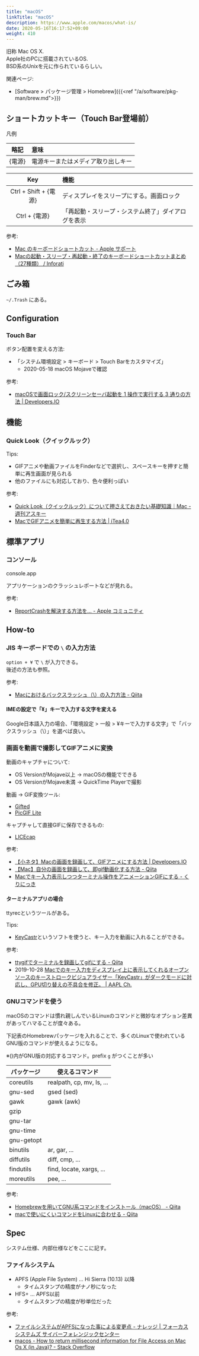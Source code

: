 ```yaml
---
title: "macOS"
linkTitle: "macOS"
description: https://www.apple.com/macos/what-is/
date: 2020-05-16T16:17:52+09:00
weight: 410
---
```


旧称 Mac OS X.  
Apple社のPCに搭載されているOS.  
BSD系のUnixを元に作られているらしい。

関連ページ:

- [Software > パッケージ管理 > Homebrew]({{<ref "/a/software/pkg-man/brew.md">}})

## ショートカットキー（Touch Bar登場前）

凡例

| 略記 | 意味 |
|:------:|:-------|
| {電源} | 電源キーまたはメディア取り出しキー |

| Key | 機能 |
|:-----:|:-------|
| Ctrl + Shift + {電源} | ディスプレイをスリープにする。画面ロック |
| Ctrl + {電源} | 「再起動・スリープ・システム終了」ダイアログを表示 |

参考:
- [Mac のキーボードショートカット - Apple サポート](https://support.apple.com/ja-jp/HT201236 "Mac のキーボードショートカット - Apple サポート")
- [Macの起動・スリープ・再起動・終了のキーボードショートカットまとめ（27種類） / Inforati](http://inforati.jp/apple/mac-tips-techniques/system-hints/how-to-start-up-reboot-shutdown-sleep-logout-with-mac-keyboard-shortcut.html "Macの起動・スリープ・再起動・終了のキーボードショートカットまとめ（27種類） / Inforati")

## ごみ箱

`~/.Trash` にある。

## Configuration
### Touch Bar

ボタン配置を変える方法:

- 「システム環境設定 > キーボード > Touch Barをカスタマイズ」
  - 2020-05-18 macOS Mojaveで確認

参考:

- [macOSで画面ロック/スクリーンセーバ起動を 1 操作で実行する 3 通りの方法 | Developers.IO](https://dev.classmethod.jp/articles/macos-screen-lock-by-touch-bar/)

## 機能
### Quick Look（クイックルック）

Tips:

- GIFアニメや動画ファイルをFinderなどで選択し、スペースキーを押すと簡単に再生画面が見られる
- 他のファイルにも対応しており、色々便利っぽい

参考:

- [Quick Look（クイックルック）について押さえておきたい基礎知識｜Mac - 週刊アスキー](https://weekly.ascii.jp/elem/000/002/615/2615764/)
- [MacでGIFアニメを簡単に再生する方法 | iTea4.0](http://itea40.jp/technic/mac-tips-summary/how-to-play-gif-animation-easily-with-mac/)

## 標準アプリ
### コンソール

console.app

アプリケーションのクラッシュレポートなどが見れる。

参考:

- [ReportCrashを解決する方法を… - Apple コミュニティ](https://discussionsjapan.apple.com/thread/10167236)

## How-to
### JIS キーボードでの `\` の入力方法

`option + ¥` で `\` が入力できる。  
後述の方法も参照。

参考:

- [Macにおけるバックスラッシュ（\）の入力方法 - Qiita](http://qiita.com/miyohide/items/6cb8967282d4b2db0f61 "Macにおけるバックスラッシュ（\）の入力方法 - Qiita")

#### IMEの設定で「¥」キーで入力する文字を変える

Google日本語入力の場合、「環境設定 > 一般 > ¥キーで入力する文字」で「バックスラッシュ（\）」を選べば良い。

### 画面を動画で撮影してGIFアニメに変換

動画のキャプチャについて:

- OS VersionがMojave以上 -> macOSの機能でできる
- OS VersionがMojave未満 -> QuickTime Playerで撮影

動画 -> GIF変換ツール:

- [Gifted](https://apps.apple.com/jp/app/gifted/id771955779?mt=12)
- [PicGIF Lite](https://apps.apple.com/jp/app/picgif-lite/id844918735?mt=12)

キャプチャして直接GIFに保存できるもの:

- [LICEcap](https://apps.apple.com/jp/app/picgif-lite/id844918735?mt=12)

参考:

- [【小ネタ】Macの画面を録画して、GIFアニメにする方法 | Developers.IO](https://dev.classmethod.jp/articles/mac-screen-gif-anime/)
- [【Mac】自分の画面を録画して、即gif動画化する方法 - Qiita](https://qiita.com/YosukeItabashi/items/5722395218e6e592fd39)
- [Macでキー入力表示しつつターミナル操作をアニメーションGIFにする - くりにっき](https://sue445.hatenablog.com/entry/2014/08/13/121512)

#### ターミナルアプリの場合

ttyrecというツールがある。

Tips:

- [KeyCastr](https://github.com/keycastr/keycastr)というソフトを使うと、キー入力を動画に入れることができる。

参考:

- [ttygifでターミナルを録画してgifにする - Qiita](https://qiita.com/okamos/items/33f46de83485d744fd4b)
- 2019-10-28 [Macでのキー入力をディスプレイ上に表示してくれるオープンソースのキーストロークビジュアライザー「KeyCastr」がダークモードに対応し、GPU切り替えの不具合を修正。 | AAPL Ch.](https://applech2.com/archives/20191028-keycastr-for-mac-support-dark-mode-and-fix-gpu-bug.html)

### GNUコマンドを使う

macOSのコマンドは慣れ親しんでいるLinuxのコマンドと微妙なオプション差異があってハマることが度々ある。

下記表のHomebrewパッケージを入れることで、多くのLinuxで使われているGNU版のコマンドが使えるようになる。

※()内がGNU版の対応するコマンド。prefix `g` がつくことが多い

 パッケージ | 使えるコマンド
----------|--------------
 coreutils | realpath, cp, mv, ls, ...
 gnu-sed | gsed (sed)
 gawk | gawk (awk)
 gzip |
 gnu-tar |
 gnu-time |
 gnu-getopt |
 binutils | ar, gar, ...
 diffutils | diff, cmp, ...
 findutils | find, locate, xargs, ...
 moreutils | pee, ...

参考:

- [Homebrewを用いてGNU系コマンドをインストール（macOS） - Qiita](https://qiita.com/kkdd/items/e9c8b46a89dea7862661)
- [macで使いにくいコマンドをLinuxに合わせる - Qiita](https://qiita.com/toyama0919/items/661437d86a95b02484a2)

## Spec

システム仕様、内部仕様などをここに記す。

### ファイルシステム

- APFS (Apple File System) ... Hi Sierra (10.13) 以降
  - タイムスタンプの精度がナノ秒になった
- HFS+ ... APFS以前
  - タイムスタンプの精度が秒単位だった

参考:

- [ファイルシステムがAPFSになった事による変更点 - ナレッジ | フォーカスシステムズ サイバーフォレンジックセンター](https://cyberforensic.focus-s.com/knowledge/articles_detail/356/)
- [macos - How to return millisecond information for File Access on Mac Os X (in Java)? - Stack Overflow](https://stackoverflow.com/questions/18403588/how-to-return-millisecond-information-for-file-access-on-mac-os-x-in-java)

